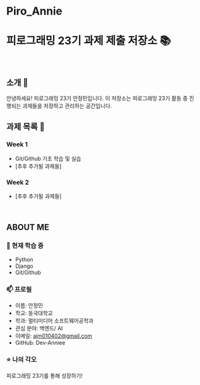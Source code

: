 # Piro_Annie
# 피로그래밍 23기 과제 제출 저장소 📚
<br>

## 소개 🚀
안녕하세요! 피로그래밍 23기 안정민입니다.
이 저장소는 피로그래밍 23기 활동 중 진행되는 과제들을 저장하고 관리하는 공간입니다.
<br>

## 과제 목록 📕
### Week 1
- Git/Github 기초 학습 및 실습
- [추후 추가될 과제들]

### Week 2
- [추후 추가될 과제들]
<br>

## ABOUT ME
### 🌱 현재 학습 중
- Python
- Django
- Git/Github

### 📫 프로필
- 이름: 안정민
- 학교: 동국대학교
- 학과: 멀티미디어 소프트웨어공학과
- 관심 분야: 백엔드/ AI
- 이메일: ajm010402@gmail.com
- GitHub: Dev-Anniee

### ⭐ 나의 각오
피로그래밍 23기를 통해 성장하기!

